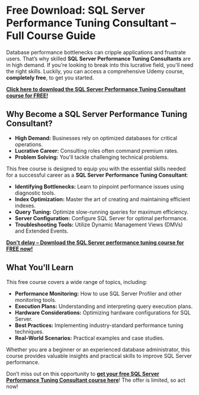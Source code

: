 # Free Download: SQL Server Performance Tuning Consultant – Full Course Guide

Database performance bottlenecks can cripple applications and frustrate users. That’s why skilled **SQL Server Performance Tuning Consultants** are in high demand. If you're looking to break into this lucrative field, you'll need the right skills. Luckily, you can access a comprehensive Udemy course, **completely free**, to get you started.

[**Click here to download the SQL Server Performance Tuning Consultant course for FREE!**](https://udemywork.com/sql-server-performance-tuning-consultant)

## Why Become a SQL Server Performance Tuning Consultant?

*   **High Demand:** Businesses rely on optimized databases for critical operations.
*   **Lucrative Career:** Consulting roles often command premium rates.
*   **Problem Solving:** You'll tackle challenging technical problems.

This free course is designed to equip you with the essential skills needed for a successful career as a **SQL Server Performance Tuning Consultant**:

*   **Identifying Bottlenecks:** Learn to pinpoint performance issues using diagnostic tools.
*   **Index Optimization:** Master the art of creating and maintaining efficient indexes.
*   **Query Tuning:** Optimize slow-running queries for maximum efficiency.
*   **Server Configuration:** Configure SQL Server for optimal performance.
*   **Troubleshooting Tools:** Utilize Dynamic Management Views (DMVs) and Extended Events.

[**Don't delay – Download the SQL Server performance tuning course for FREE now!**](https://udemywork.com/sql-server-performance-tuning-consultant)

## What You'll Learn

This free course covers a wide range of topics, including:

*   **Performance Monitoring:** How to use SQL Server Profiler and other monitoring tools.
*   **Execution Plans:** Understanding and interpreting query execution plans.
*   **Hardware Considerations:** Optimizing hardware configurations for SQL Server.
*   **Best Practices:** Implementing industry-standard performance tuning techniques.
*   **Real-World Scenarios:** Practical examples and case studies.

Whether you are a beginner or an experienced database administrator, this course provides valuable insights and practical skills to improve SQL Server performance.

Don’t miss out on this opportunity to **[get your free SQL Server Performance Tuning Consultant course here](https://udemywork.com/sql-server-performance-tuning-consultant)**! The offer is limited, so act now!
